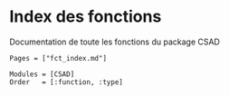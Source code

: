 # Index des fonctions

Documentation de toute les fonctions du package CSAD

```@index
Pages = ["fct_index.md"]
```

```@autodocs
Modules = [CSAD]
Order   = [:function, :type]
```

